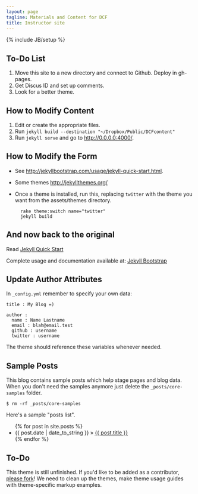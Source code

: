 ```yaml
---
layout: page
tagline: Materials and Content for DCF
title: Instructor site
---
```

{% include JB/setup %}

## To-Do List

1. Move this site to a new directory and connect to Github.  Deploy in
   gh-pages.
2. Get Discus ID and set up comments.
3. Look for a better theme.

## How to Modify Content

1. Edit or create the appropriate files.
2. Run `jekyll build --destination "~/Dropbox/Public/DCFcontent"`
2. Run `jekyll serve` and go to <http://0.0.0.0:4000/>.

## How to Modify the Form

* See <http://jekyllbootstrap.com/usage/jekyll-quick-start.html>.
* Some themes <http://jekyllthemes.org/>
* Once a theme is installed, run this, replacing `twitter` with the
    theme you want from the assets/themes directory.
	
        rake theme:switch name="twitter"
        jekyll build

## And now back to the original

Read [Jekyll Quick Start](http://jekyllbootstrap.com/usage/jekyll-quick-start.html)

Complete usage and documentation available at: [Jekyll Bootstrap](http://jekyllbootstrap.com)

## Update Author Attributes

In `_config.yml` remember to specify your own data:
    
    title : My Blog =)
    
    author :
      name : Name Lastname
      email : blah@email.test
      github : username
      twitter : username

The theme should reference these variables whenever needed.
    
## Sample Posts

This blog contains sample posts which help stage pages and blog data.
When you don't need the samples anymore just delete the `_posts/core-samples` folder.

    $ rm -rf _posts/core-samples

Here's a sample "posts list".

<ul class="posts">
  {% for post in site.posts %}
    <li><span>{{ post.date | date_to_string }}</span> &raquo; <a href="{{ BASE_PATH }}{{ post.url }}">{{ post.title }}</a></li>
  {% endfor %}
</ul>

## To-Do

This theme is still unfinished. If you'd like to be added as a contributor, [please fork](http://github.com/plusjade/jekyll-bootstrap)!
We need to clean up the themes, make theme usage guides with theme-specific markup examples.


